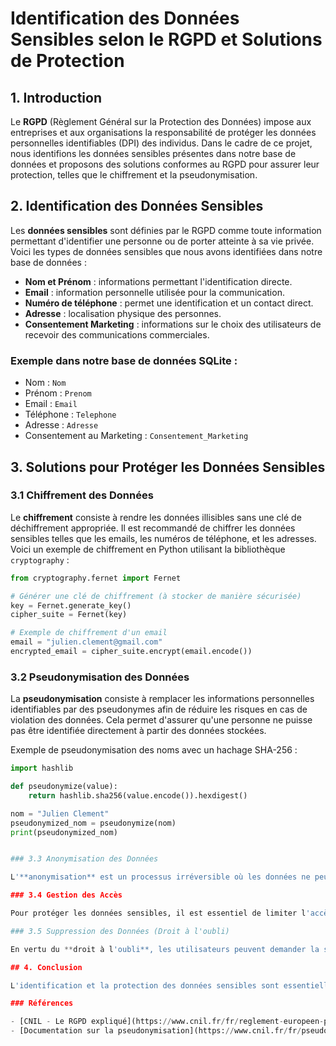 # Identification des Données Sensibles selon le RGPD et Solutions de Protection

## 1. Introduction

Le **RGPD** (Règlement Général sur la Protection des Données) impose aux entreprises et aux organisations la responsabilité de protéger les données personnelles identifiables (DPI) des individus. Dans le cadre de ce projet, nous identifions les données sensibles présentes dans notre base de données et proposons des solutions conformes au RGPD pour assurer leur protection, telles que le chiffrement et la pseudonymisation.

## 2. Identification des Données Sensibles

Les **données sensibles** sont définies par le RGPD comme toute information permettant d'identifier une personne ou de porter atteinte à sa vie privée. Voici les types de données sensibles que nous avons identifiées dans notre base de données :

- **Nom et Prénom** : informations permettant l'identification directe.
- **Email** : information personnelle utilisée pour la communication.
- **Numéro de téléphone** : permet une identification et un contact direct.
- **Adresse** : localisation physique des personnes.
- **Consentement Marketing** : informations sur le choix des utilisateurs de recevoir des communications commerciales.

### Exemple dans notre base de données SQLite :
- Nom : `Nom`
- Prénom : `Prenom`
- Email : `Email`
- Téléphone : `Telephone`
- Adresse : `Adresse`
- Consentement au Marketing : `Consentement_Marketing`

## 3. Solutions pour Protéger les Données Sensibles

### 3.1 Chiffrement des Données

Le **chiffrement** consiste à rendre les données illisibles sans une clé de déchiffrement appropriée. Il est recommandé de chiffrer les données sensibles telles que les emails, les numéros de téléphone, et les adresses. Voici un exemple de chiffrement en Python utilisant la bibliothèque `cryptography` :

```python
from cryptography.fernet import Fernet

# Générer une clé de chiffrement (à stocker de manière sécurisée)
key = Fernet.generate_key()
cipher_suite = Fernet(key)

# Exemple de chiffrement d'un email
email = "julien.clement@gmail.com"
encrypted_email = cipher_suite.encrypt(email.encode())
```

### 3.2 Pseudonymisation des Données

La **pseudonymisation** consiste à remplacer les informations personnelles identifiables par des pseudonymes afin de réduire les risques en cas de violation des données. Cela permet d'assurer qu'une personne ne puisse pas être identifiée directement à partir des données stockées.

Exemple de pseudonymisation des noms avec un hachage SHA-256 :

```python
import hashlib

def pseudonymize(value):
    return hashlib.sha256(value.encode()).hexdigest()

nom = "Julien Clement"
pseudonymized_nom = pseudonymize(nom)
print(pseudonymized_nom)


### 3.3 Anonymisation des Données

L'**anonymisation** est un processus irréversible où les données ne peuvent plus être associées à une personne spécifique. Cela est particulièrement utile lorsque les informations personnelles n'ont plus besoin d'être conservées après utilisation.

### 3.4 Gestion des Accès

Pour protéger les données sensibles, il est essentiel de limiter l'accès aux informations personnelles. Il est recommandé de mettre en place un système de **contrôle d'accès basé sur les rôles** (RBAC) afin que seules les personnes autorisées puissent accéder à certaines données.

### 3.5 Suppression des Données (Droit à l'oubli)

En vertu du **droit à l'oubli**, les utilisateurs peuvent demander la suppression complète de leurs données personnelles. Il est important de développer des mécanismes pour supprimer ou anonymiser les données à la demande.

## 4. Conclusion

L'identification et la protection des données sensibles sont essentielles pour respecter le RGPD et garantir la confidentialité des utilisateurs. En mettant en place des solutions de **chiffrement**, de **pseudonymisation**, et de **contrôle d'accès**, nous réduisons les risques d'exposition des données sensibles et assurons une meilleure protection en cas de violation de la sécurité.

### Références

- [CNIL - Le RGPD expliqué](https://www.cnil.fr/fr/reglement-europeen-protection-donnees)
- [Documentation sur la pseudonymisation](https://www.cnil.fr/fr/pseudonymisation)
